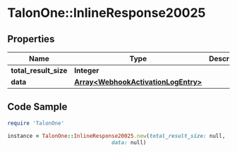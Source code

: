 # TalonOne::InlineResponse20025

## Properties

Name | Type | Description | Notes
------------ | ------------- | ------------- | -------------
**total_result_size** | **Integer** |  | 
**data** | [**Array&lt;WebhookActivationLogEntry&gt;**](WebhookActivationLogEntry.md) |  | 

## Code Sample

```ruby
require 'TalonOne'

instance = TalonOne::InlineResponse20025.new(total_result_size: null,
                                 data: null)
```


